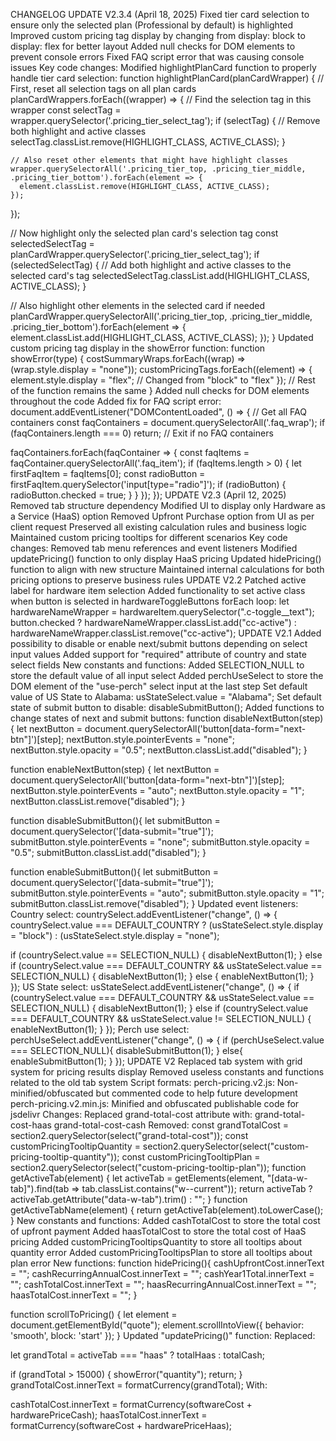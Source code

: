 CHANGELOG
UPDATE V2.3.4 (April 18, 2025)
Fixed tier card selection to ensure only the selected plan (Professional by default) is highlighted
Improved custom pricing tag display by changing from display: block to display: flex for better layout
Added null checks for DOM elements to prevent console errors
Fixed FAQ script error that was causing console issues
Key code changes:
Modified highlightPlanCard function to properly handle tier card selection:
function highlightPlanCard(planCardWrapper) {
  // First, reset all selection tags on all plan cards
  planCardWrappers.forEach((wrapper) => {
    // Find the selection tag in this wrapper
    const selectTag = wrapper.querySelector('.pricing_tier_select_tag');
    if (selectTag) {
      // Remove both highlight and active classes
      selectTag.classList.remove(HIGHLIGHT_CLASS, ACTIVE_CLASS);
    }
    
    // Also reset other elements that might have highlight classes
    wrapper.querySelectorAll('.pricing_tier_top, .pricing_tier_middle, .pricing_tier_bottom').forEach(element => {
      element.classList.remove(HIGHLIGHT_CLASS, ACTIVE_CLASS);
    });
  });

  // Now highlight only the selected plan card's selection tag
  const selectedSelectTag = planCardWrapper.querySelector('.pricing_tier_select_tag');
  if (selectedSelectTag) {
    // Add both highlight and active classes to the selected card's tag
    selectedSelectTag.classList.add(HIGHLIGHT_CLASS, ACTIVE_CLASS);
  }
  
  // Also highlight other elements in the selected card if needed
  planCardWrapper.querySelectorAll('.pricing_tier_top, .pricing_tier_middle, .pricing_tier_bottom').forEach(element => {
    element.classList.add(HIGHLIGHT_CLASS, ACTIVE_CLASS);
  });
}
Updated custom pricing tag display in the showError function:
function showError(type) {
  costSummaryWraps.forEach((wrap) => (wrap.style.display = "none"));
  customPricingTags.forEach((element) => {
    element.style.display = "flex"; // Changed from "block" to "flex"
  });
  // Rest of the function remains the same
}
Added null checks for DOM elements throughout the code
Added fix for FAQ script error:
document.addEventListener("DOMContentLoaded", () => {
  // Get all FAQ containers
  const faqContainers = document.querySelectorAll('.faq_wrap');
  if (faqContainers.length === 0) return; // Exit if no FAQ containers
  
  faqContainers.forEach(faqContainer => {
    const faqItems = faqContainer.querySelectorAll('.faq_item');
    if (faqItems.length > 0) {
      let firstFaqItem = faqItems[0];
      const radioButton = firstFaqItem.querySelector('input[type="radio"]');
      if (radioButton) {
        radioButton.checked = true;
      }
    }
  });
});
UPDATE V2.3 (April 12, 2025)
Removed tab structure dependency
Modified UI to display only Hardware as a Service (HaaS) option
Removed Upfront Purchase option from UI as per client request
Preserved all existing calculation rules and business logic
Maintained custom pricing tooltips for different scenarios
Key code changes:
Removed tab menu references and event listeners
Modified updatePricing() function to only display HaaS pricing
Updated hidePricing() function to align with new structure
Maintained internal calculations for both pricing options to preserve business rules
UPDATE V2.2
Patched active label for hardware item selection
Added functionality to set active class when button is selected in hardwareToggleButtons forEach loop:
let hardwareNameWrapper = hardwareItem.querySelector(".c-toggle__text");
button.checked
  ? hardwareNameWrapper.classList.add("cc-active")
  : hardwareNameWrapper.classList.remove("cc-active");
UPDATE V2.1
Added possibility to disable or enable next/submit buttons depending on select input values
Added support for "required" attribute of country and state select fields
New constants and functions:
Added SELECTION_NULL to store the default value of all input select
Added perchUseSelect to store the DOM element of the "use-perch" select input at the last step
Set default value of US State to Alabama: usStateSelect.value = "Alabama";
Set default state of submit button to disable: disableSubmitButton();
Added functions to change states of next and submit buttons:
function disableNextButton(step) {
  let nextButton = document.querySelectorAll('button[data-form="next-btn"]')[step];
  nextButton.style.pointerEvents = "none";
  nextButton.style.opacity = "0.5";
  nextButton.classList.add("disabled");
}

function enableNextButton(step) {
  let nextButton = document.querySelectorAll('button[data-form="next-btn"]')[step];
  nextButton.style.pointerEvents = "auto";
  nextButton.style.opacity = "1";
  nextButton.classList.remove("disabled");
}

function disableSubmitButton(){
  let submitButton = document.querySelector('[data-submit="true"]');
  submitButton.style.pointerEvents = "none";
  submitButton.style.opacity = "0.5";
  submitButton.classList.add("disabled");
}

function enableSubmitButton(){
  let submitButton = document.querySelector('[data-submit="true"]');
  submitButton.style.pointerEvents = "auto";
  submitButton.style.opacity = "1";
  submitButton.classList.remove("disabled");
}
Updated event listeners:
Country select:
countrySelect.addEventListener("change", () => {
  countrySelect.value === DEFAULT_COUNTRY
    ? (usStateSelect.style.display = "block")
    : (usStateSelect.style.display = "none");

  if (countrySelect.value == SELECTION_NULL) {
    disableNextButton(1);
  }
  else if (countrySelect.value === DEFAULT_COUNTRY && usStateSelect.value == SELECTION_NULL) {
    disableNextButton(1);
  }
  else {
    enableNextButton(1);
  }
});
US State select:
usStateSelect.addEventListener("change", () => {
  if (countrySelect.value === DEFAULT_COUNTRY && usStateSelect.value == SELECTION_NULL) {
    disableNextButton(1);
  }
  else if (countrySelect.value === DEFAULT_COUNTRY && usStateSelect.value != SELECTION_NULL) {
    enableNextButton(1);
  }
});
Perch use select:
perchUseSelect.addEventListener("change", () => {
  if (perchUseSelect.value === SELECTION_NULL){
    disableSubmitButton(1);
  }
  else{
    enableSubmitButton(1);
  }
});
UPDATE V2
Replaced tab system with grid system for pricing results display
Removed useless constants and functions related to the old tab system
Script formats:
perch-pricing.v2.js: Non-minified/obfuscated but commented code to help future development
perch-pricing.v2.min.js: Minified and obfuscated publishable code for jsdelivr
Changes:
Replaced grand-total-cost attribute with:
grand-total-cost-haas
grand-total-cost-cash
Removed:
const grandTotalCost = section2.querySelector(select("grand-total-cost"));
const customPricingTooltipQuantity = section2.querySelector(select("custom-pricing-tooltip-quantity"));
const customPricingTooltipPlan = section2.querySelector(select("custom-pricing-tooltip-plan"));
function getActiveTab(element) {
  let activeTab = getElements(element, "[data-w-tab]").find(tab => tab.classList.contains("w--current"));
  return activeTab ? activeTab.getAttribute("data-w-tab").trim() : "";
}
function getActiveTabName(element) {
  return getActiveTab(element).toLowerCase();
}
New constants and functions:
Added cashTotalCost to store the total cost of upfront payment
Added haasTotalCost to store the total cost of HaaS pricing
Added customPricingTooltipsQuantity to store all tooltips about quantity error
Added customPricingTooltipsPlan to store all tooltips about plan error
New functions:
function hidePricing(){
  cashUpfrontCost.innerText = "";
  cashRecurringAnnualCost.innerText = "";
  cashYear1Total.innerText = "";
  cashTotalCost.innerText = "";
  haasRecurringAnnualCost.innerText = "";
  haasTotalCost.innerText = "";
}

function scrollToPricing() {
  let element = document.getElementById("quote");
  element.scrollIntoView({ behavior: 'smooth', block: 'start' });
}
Updated "updatePricing()" function:
Replaced:

let grandTotal = activeTab === "haas" ? totalHaas : totalCash;

if (grandTotal > 15000) {
  showError("quantity");
  return;
}
grandTotalCost.innerText = formatCurrency(grandTotal);
With:

cashTotalCost.innerText = formatCurrency(softwareCost + hardwarePriceCash);
haasTotalCost.innerText = formatCurrency(softwareCost + hardwarePriceHaas);
